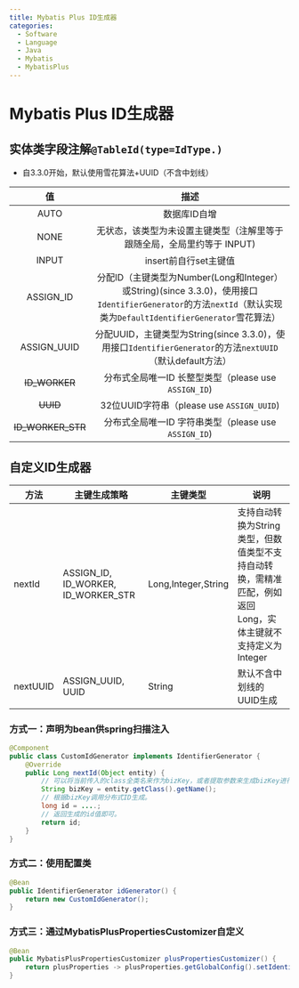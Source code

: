 ```yaml
---
title: Mybatis Plus ID生成器
categories:
  - Software
  - Language
  - Java
  - Mybatis
  - MybatisPlus
---
```

# Mybatis Plus ID生成器

## 实体类字段注解`@TableId(type=IdType.)`

- 自3.3.0开始，默认使用雪花算法+UUID（不含中划线）

|        值         |                             描述                             |
| :---------------: | :----------------------------------------------------------: |
|       AUTO        |                         数据库ID自增                         |
|       NONE        | 无状态，该类型为未设置主键类型（注解里等于跟随全局，全局里约等于 INPUT) |
|       INPUT       |                    insert前自行set主键值                     |
|     ASSIGN_ID     | 分配ID（主键类型为Number(Long和Integer）或String)(since 3.3.0)，使用接口`IdentifierGenerator`的方法`nextId`（默认实现类为`DefaultIdentifierGenerator`雪花算法） |
|    ASSIGN_UUID    | 分配UUID，主键类型为String(since 3.3.0)，使用接口`IdentifierGenerator`的方法`nextUUID`（默认default方法） |
|   ~~ID_WORKER~~   |     分布式全局唯一ID 长整型类型（please use `ASSIGN_ID`)      |
|     ~~UUID~~      |           32位UUID字符串（please use `ASSIGN_UUID`)           |
| ~~ID_WORKER_STR~~ |     分布式全局唯一ID 字符串类型（please use `ASSIGN_ID`)      |

## 自定义ID生成器

| 方法     | 主键生成策略                        | 主键类型            | 说明                                                         |
| -------- | ----------------------------------- | ------------------- | ------------------------------------------------------------ |
| nextId   | ASSIGN_ID, ID_WORKER, ID_WORKER_STR | Long,Integer,String | 支持自动转换为String类型，但数值类型不支持自动转换，需精准匹配，例如返回Long，实体主键就不支持定义为Integer |
| nextUUID | ASSIGN_UUID, UUID                   | String              | 默认不含中划线的UUID生成                                     |

### 方式一：声明为bean供spring扫描注入

```java
@Component
public class CustomIdGenerator implements IdentifierGenerator {
    @Override
    public Long nextId(Object entity) {
      	// 可以将当前传入的class全类名来作为bizKey，或者提取参数来生成bizKey进行分布式Id调用生成。
      	String bizKey = entity.getClass().getName();
        // 根据bizKey调用分布式ID生成。
        long id = ....;
      	// 返回生成的id值即可。
        return id;
    }
}
```

### 方式二：使用配置类

```java
@Bean
public IdentifierGenerator idGenerator() {
    return new CustomIdGenerator();
}
```

### 方式三：通过MybatisPlusPropertiesCustomizer自定义

```java
@Bean
public MybatisPlusPropertiesCustomizer plusPropertiesCustomizer() {
    return plusProperties -> plusProperties.getGlobalConfig().setIdentifierGenerator(new CustomIdGenerator());
}
```